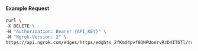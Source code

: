 <!-- Code generated for API Clients. DO NOT EDIT. -->

#### Example Request

```bash
curl \
-X DELETE \
-H "Authorization: Bearer {API_KEY}" \
-H "Ngrok-Version: 2" \
https://api.ngrok.com/edges/https/edghts_2fKmd4pvf8QNPUonrvRzD4IT6Tl/routes/edghtsrt_2fKmd2eCsulpWflLFSYy2nNkOfh/websocket_tcp_converter
```
